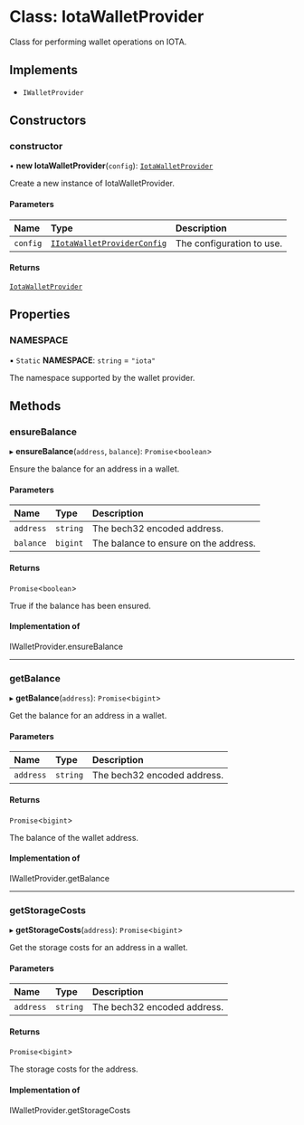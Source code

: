 # Class: IotaWalletProvider

Class for performing wallet operations on IOTA.

## Implements

- `IWalletProvider`

## Constructors

### constructor

• **new IotaWalletProvider**(`config`): [`IotaWalletProvider`](IotaWalletProvider.md)

Create a new instance of IotaWalletProvider.

#### Parameters

| Name | Type | Description |
| :------ | :------ | :------ |
| `config` | [`IIotaWalletProviderConfig`](../interfaces/IIotaWalletProviderConfig.md) | The configuration to use. |

#### Returns

[`IotaWalletProvider`](IotaWalletProvider.md)

## Properties

### NAMESPACE

▪ `Static` **NAMESPACE**: `string` = `"iota"`

The namespace supported by the wallet provider.

## Methods

### ensureBalance

▸ **ensureBalance**(`address`, `balance`): `Promise`\<`boolean`\>

Ensure the balance for an address in a wallet.

#### Parameters

| Name | Type | Description |
| :------ | :------ | :------ |
| `address` | `string` | The bech32 encoded address. |
| `balance` | `bigint` | The balance to ensure on the address. |

#### Returns

`Promise`\<`boolean`\>

True if the balance has been ensured.

#### Implementation of

IWalletProvider.ensureBalance

___

### getBalance

▸ **getBalance**(`address`): `Promise`\<`bigint`\>

Get the balance for an address in a wallet.

#### Parameters

| Name | Type | Description |
| :------ | :------ | :------ |
| `address` | `string` | The bech32 encoded address. |

#### Returns

`Promise`\<`bigint`\>

The balance of the wallet address.

#### Implementation of

IWalletProvider.getBalance

___

### getStorageCosts

▸ **getStorageCosts**(`address`): `Promise`\<`bigint`\>

Get the storage costs for an address in a wallet.

#### Parameters

| Name | Type | Description |
| :------ | :------ | :------ |
| `address` | `string` | The bech32 encoded address. |

#### Returns

`Promise`\<`bigint`\>

The storage costs for the address.

#### Implementation of

IWalletProvider.getStorageCosts
